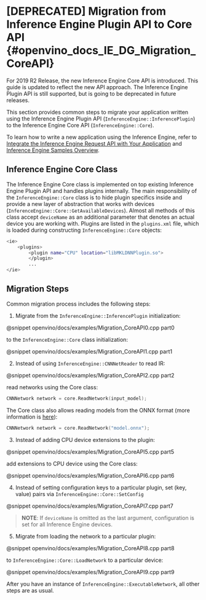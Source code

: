[DEPRECATED] Migration from Inference Engine Plugin API to Core API {#openvino_docs_IE_DG_Migration_CoreAPI}
===============================

For 2019 R2 Release, the new Inference Engine Core API is introduced. This guide is updated to reflect the new API approach. The Inference Engine Plugin API is still supported, but is going to be deprecated in future releases.

This section provides common steps to migrate your application written using the Inference Engine Plugin API (`InferenceEngine::InferencePlugin`) to the Inference Engine Core API (`InferenceEngine::Core`). 

To learn how to write a new application using the Inference Engine, refer to [Integrate the Inference Engine Request API with Your Application](Integrate_with_customer_application_new_API.md) and [Inference Engine Samples Overview](Samples_Overview.md).

## Inference Engine Core Class

The Inference Engine Core class is implemented on top existing Inference Engine Plugin API and handles plugins internally. 
The main responsibility of the `InferenceEngine::Core` class is to hide plugin specifics inside and provide a new layer of abstraction that works with devices (`InferenceEngine::Core::GetAvailableDevices`). Almost all methods of this class accept `deviceName` as an additional parameter that denotes an actual device you are working with. Plugins are listed in the `plugins.xml` file, which is loaded during constructing `InferenceEngine::Core` objects:

```bash
<ie>
    <plugins>
        <plugin name="CPU" location="libMKLDNNPlugin.so">
        </plugin>
        ...
</ie>
```

## Migration Steps

Common migration process includes the following steps:

1. Migrate from the `InferenceEngine::InferencePlugin` initialization:

@snippet openvino/docs/examples/Migration_CoreAPI0.cpp part0

to the `InferenceEngine::Core` class initialization:

@snippet openvino/docs/examples/Migration_CoreAPI1.cpp part1

2. Instead of using `InferenceEngine::CNNNetReader` to read IR:

@snippet openvino/docs/examples/Migration_CoreAPI2.cpp part2

read networks using the Core class:
```cpp
CNNNetwork network = core.ReadNetwork(input_model);
```
The Core class also allows reading models from the ONNX format (more information is [here](./ONNX_Support.md)):
```cpp
CNNNetwork network = core.ReadNetwork("model.onnx");
```

3. Instead of adding CPU device extensions to the plugin:

@snippet openvino/docs/examples/Migration_CoreAPI5.cpp part5

add extensions to CPU device using the Core class:

@snippet openvino/docs/examples/Migration_CoreAPI6.cpp part6

4. Instead of setting configuration keys to a particular plugin, set (key, value) pairs via `InferenceEngine::Core::SetConfig`

@snippet openvino/docs/examples/Migration_CoreAPI7.cpp part7

> **NOTE**: If `deviceName` is omitted as the last argument, configuration is set for all Inference Engine devices.

5. Migrate from loading the network to a particular plugin:

@snippet openvino/docs/examples/Migration_CoreAPI8.cpp part8

to `InferenceEngine::Core::LoadNetwork` to a particular device:

@snippet openvino/docs/examples/Migration_CoreAPI9.cpp part9

After you have an instance of `InferenceEngine::ExecutableNetwork`, all other steps are as usual.
